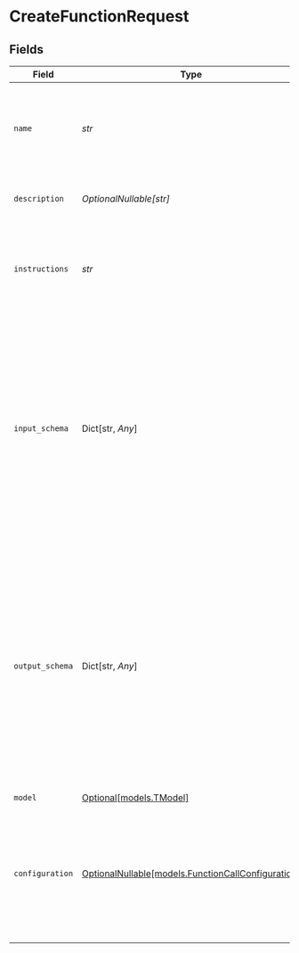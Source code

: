 # CreateFunctionRequest


## Fields

| Field                                                                                                                                                                                                                                                                                                                                                                                                        | Type                                                                                                                                                                                                                                                                                                                                                                                                         | Required                                                                                                                                                                                                                                                                                                                                                                                                     | Description                                                                                                                                                                                                                                                                                                                                                                                                  | Example                                                                                                                                                                                                                                                                                                                                                                                                      |
| ------------------------------------------------------------------------------------------------------------------------------------------------------------------------------------------------------------------------------------------------------------------------------------------------------------------------------------------------------------------------------------------------------------ | ------------------------------------------------------------------------------------------------------------------------------------------------------------------------------------------------------------------------------------------------------------------------------------------------------------------------------------------------------------------------------------------------------------ | ------------------------------------------------------------------------------------------------------------------------------------------------------------------------------------------------------------------------------------------------------------------------------------------------------------------------------------------------------------------------------------------------------------ | ------------------------------------------------------------------------------------------------------------------------------------------------------------------------------------------------------------------------------------------------------------------------------------------------------------------------------------------------------------------------------------------------------------ | ------------------------------------------------------------------------------------------------------------------------------------------------------------------------------------------------------------------------------------------------------------------------------------------------------------------------------------------------------------------------------------------------------------ |
| `name`                                                                                                                                                                                                                                                                                                                                                                                                       | *str*                                                                                                                                                                                                                                                                                                                                                                                                        | :heavy_check_mark:                                                                                                                                                                                                                                                                                                                                                                                           | The name of the function. Must be unique within the project and can only contain letters, numbers, underscores and hyphens.                                                                                                                                                                                                                                                                                  | my-function                                                                                                                                                                                                                                                                                                                                                                                                  |
| `description`                                                                                                                                                                                                                                                                                                                                                                                                | *OptionalNullable[str]*                                                                                                                                                                                                                                                                                                                                                                                      | :heavy_minus_sign:                                                                                                                                                                                                                                                                                                                                                                                           | Optional description of the function. This is used to describe the function to a user.                                                                                                                                                                                                                                                                                                                       | This function is used to add two numbers and return the result.                                                                                                                                                                                                                                                                                                                                              |
| `instructions`                                                                                                                                                                                                                                                                                                                                                                                               | *str*                                                                                                                                                                                                                                                                                                                                                                                                        | :heavy_check_mark:                                                                                                                                                                                                                                                                                                                                                                                           | The instructions for the function, this is the prompt that will be sent to the model to complete the task. Recommended to be concise and to the point                                                                                                                                                                                                                                                        | You are a calculator that adds two numbers and returns the result.                                                                                                                                                                                                                                                                                                                                           |
| `input_schema`                                                                                                                                                                                                                                                                                                                                                                                               | Dict[str, *Any*]                                                                                                                                                                                                                                                                                                                                                                                             | :heavy_minus_sign:                                                                                                                                                                                                                                                                                                                                                                                           | Optional input schema for the function. Can preferably include field descriptions to allow the model to reason about the input variables. Schema is validated against the input data and issues an error if it does not match. With the Opper SDKs you can define these schemas through libraries like Pydantic and Zod. For schemas with definitions, prefer using '$defs' and '#/$defs/...' references.    | {<br/>"properties": {<br/>"x": {<br/>"title": "X",<br/>"type": "integer"<br/>},<br/>"y": {<br/>"title": "Y",<br/>"type": "integer"<br/>}<br/>},<br/>"required": [<br/>"x",<br/>"y"<br/>],<br/>"title": "OpperInputExample",<br/>"type": "object"<br/>}                                                                                                                                                       |
| `output_schema`                                                                                                                                                                                                                                                                                                                                                                                              | Dict[str, *Any*]                                                                                                                                                                                                                                                                                                                                                                                             | :heavy_minus_sign:                                                                                                                                                                                                                                                                                                                                                                                           | Optional output schema for the function. Can preferably include field descriptions to allow the model to reason about the output variables. Schema is validated against the output data and issues an error if it does not match. With the Opper SDKs you can define these schemas through libraries like Pydantic and Zod. For schemas with definitions, prefer using '$defs' and '#/$defs/...' references. | {<br/>"properties": {<br/>"sum": {<br/>"title": "Sum",<br/>"type": "integer"<br/>}<br/>},<br/>"required": [<br/>"sum"<br/>],<br/>"title": "OpperOutputExample",<br/>"type": "object"<br/>}                                                                                                                                                                                                                   |
| `model`                                                                                                                                                                                                                                                                                                                                                                                                      | [Optional[models.TModel]](../models/tmodel.md)                                                                                                                                                                                                                                                                                                                                                               | :heavy_minus_sign:                                                                                                                                                                                                                                                                                                                                                                                           | N/A                                                                                                                                                                                                                                                                                                                                                                                                          |                                                                                                                                                                                                                                                                                                                                                                                                              |
| `configuration`                                                                                                                                                                                                                                                                                                                                                                                              | [OptionalNullable[models.FunctionCallConfiguration]](../models/functioncallconfiguration.md)                                                                                                                                                                                                                                                                                                                 | :heavy_minus_sign:                                                                                                                                                                                                                                                                                                                                                                                           | Optional configuration for the function.Configuration is a dictionary of key-value pairs that can be used to override the default configuration for the function.                                                                                                                                                                                                                                            | {<br/>"beta.evaluation": {<br/>"enabled": true,<br/>"scorers": "base"<br/>},<br/>"beta.invocation.input_validation.enabled": false,<br/>"beta.invocation.xml_mode.enabled": false,<br/>"invocation.cache.ttl": 0,<br/>"invocation.few_shot.count": 0,<br/>"invocation.structured_generation.max_attempts": 5<br/>}                                                                                           |
